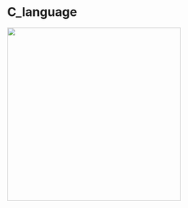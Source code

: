 # C_language
<img src="https://github.com/safa13086/C_language/assets/167219596/edd35924-3134-4db9-b1c6-b3427b11c29c" width=400px>
